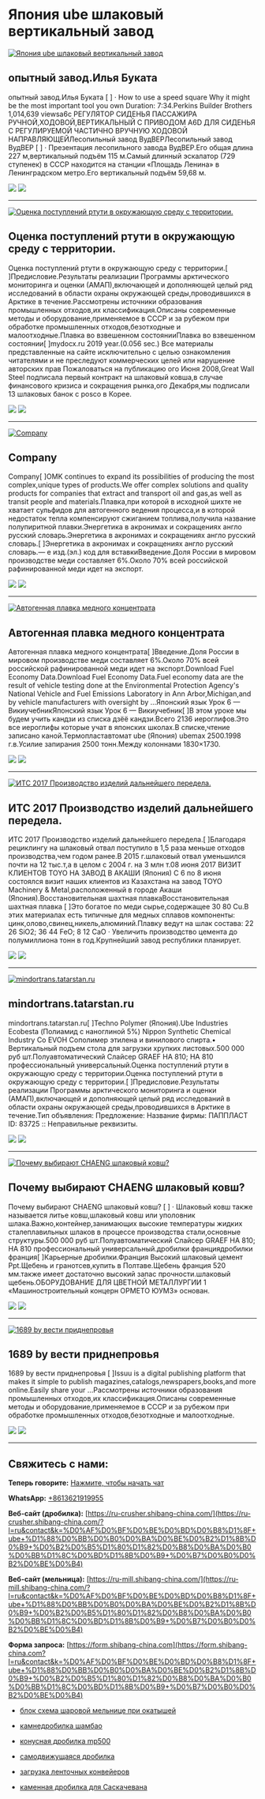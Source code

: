 # Япония ube шлаковый вертикальный завод

<a href="https://swt.shibang-china.com/?l=ru&img&k=%D0%AF%D0%BF%D0%BE%D0%BD%D0%B8%D1%8F+ube+%D1%88%D0%BB%D0%B0%D0%BA%D0%BE%D0%B2%D1%8B%D0%B9+%D0%B2%D0%B5%D1%80%D1%82%D0%B8%D0%BA%D0%B0%D0%BB%D1%8C%D0%BD%D1%8B%D0%B9+%D0%B7%D0%B0%D0%B2%D0%BE%D0%B4" target="_blank">![Япония ube шлаковый вертикальный завод](http://static.shibang-china.com/all-800x300/1261.jpg)</a>

## опытный завод.Илья Буката
опытный завод.Илья Буката [ ]&nbsp;&#0183;&#32;How to use a speed square Why it might be the most important tool you own Duration: 7:34.Perkins Builder Brothers 1,014,639 viewsa6c РЕГУЛЯТОР СИДЕНЬЯ ПАССАЖИРА РУЧНОЙ,ХОДОВОЙ,ВЕРТИКАЛЬНЫЙ С ПРИВОДОМ A6D ДЛЯ СИДЕНЬЯ С РЕГУЛИРУЕМОЙ ЧАСТИЧНО ВРУЧНУЮ ХОДОВОЙ НАПРАВЛЯЮЩЕЙЛесопильный завод ВудВЕРЛесопильный завод ВудВЕР [ ]&nbsp;&#0183;&#32;Презентация лесопильного завода ВудВЕР.Его общая длина 227 м,вертикальный подъём 115 м.Самый длинный эскалатор (729 ступенек) в СССР находится на станции &#171;Площадь Ленина&#187; в Ленинградском метро.Его вертикальный подъём 59,68 м.


<a href="https://whatsapp.shibangsoft.com/WhatsApp.php" target="_blank" title="WhatsApp">![](http://static.shibang-china.com/icon/whatsapp.png)</a> <a href="https://swt.shibang-china.com/?l=ru&icon&k=%D0%AF%D0%BF%D0%BE%D0%BD%D0%B8%D1%8F+ube+%D1%88%D0%BB%D0%B0%D0%BA%D0%BE%D0%B2%D1%8B%D0%B9+%D0%B2%D0%B5%D1%80%D1%82%D0%B8%D0%BA%D0%B0%D0%BB%D1%8C%D0%BD%D1%8B%D0%B9+%D0%B7%D0%B0%D0%B2%D0%BE%D0%B4" target="_blank">![](http://static.shibang-china.com/icon/chat-ru.png)</a>

---

<a href="https://swt.shibang-china.com/?l=ru&img&k=%D0%AF%D0%BF%D0%BE%D0%BD%D0%B8%D1%8F+ube+%D1%88%D0%BB%D0%B0%D0%BA%D0%BE%D0%B2%D1%8B%D0%B9+%D0%B2%D0%B5%D1%80%D1%82%D0%B8%D0%BA%D0%B0%D0%BB%D1%8C%D0%BD%D1%8B%D0%B9+%D0%B7%D0%B0%D0%B2%D0%BE%D0%B4" target="_blank">![Оценка поступлений ртути в окружающую среду с территории.](http://static.shibang-china.com/all-800x300/1216.jpg)</a>

## Оценка поступлений ртути в окружающую среду с территории.
Оценка поступлений ртути в окружающую среду с территории.[ ]Предисловие.Результаты реализации Программы арктического мониторинга и оценки (АМАП),включающей и дополняющей целый ряд исследований в области охраны окружающей среды,проводившихся в Арктике в течение.Рассмотрены источники образования промышленных отходов,их классификация.Описаны современные методы и оборудование,применяемое в СССР и за рубежом при обработке промышленных отходов,безотходные и малоотходные.Плавка во взвешенном состоянииПлавка во взвешенном состоянии[ ]mydocx.ru 2019 year.(0.056 sec.) Все материалы представленные на сайте исключительно с целью ознакомления читателями и не преследуют коммерческих целей или нарушение авторских прав Пожаловаться на публикацию ого Июня 2008,Great Wall Steel подписала первый контракт на шлаковый ковша,в случае финансового кризиса и сокращения рынка,ого Декабря,мы подписали 13 шлаковых банок с posco в Корее.


<a href="https://whatsapp.shibangsoft.com/WhatsApp.php" target="_blank" title="WhatsApp">![](http://static.shibang-china.com/icon/whatsapp.png)</a> <a href="https://swt.shibang-china.com/?l=ru&icon&k=%D0%AF%D0%BF%D0%BE%D0%BD%D0%B8%D1%8F+ube+%D1%88%D0%BB%D0%B0%D0%BA%D0%BE%D0%B2%D1%8B%D0%B9+%D0%B2%D0%B5%D1%80%D1%82%D0%B8%D0%BA%D0%B0%D0%BB%D1%8C%D0%BD%D1%8B%D0%B9+%D0%B7%D0%B0%D0%B2%D0%BE%D0%B4" target="_blank">![](http://static.shibang-china.com/icon/chat-ru.png)</a>

---

<a href="https://swt.shibang-china.com/?l=ru&img&k=%D0%AF%D0%BF%D0%BE%D0%BD%D0%B8%D1%8F+ube+%D1%88%D0%BB%D0%B0%D0%BA%D0%BE%D0%B2%D1%8B%D0%B9+%D0%B2%D0%B5%D1%80%D1%82%D0%B8%D0%BA%D0%B0%D0%BB%D1%8C%D0%BD%D1%8B%D0%B9+%D0%B7%D0%B0%D0%B2%D0%BE%D0%B4" target="_blank">![Company](http://static.shibang-china.com/all-800x300/640.jpg)</a>

## Company
Company[ ]OMK continues to expand its possibilities of producing the most complex,unique types of products.We offer complex solutions and quality products for companies that extract and transport oil and gas,as well as transit people and materials.Плавка,при которой в исходной шихте не хватает сульфидов для автогенного ведения процесса,и в которой недостаток тепла компенсируют сжиганием топлива,получила название полупиритной плавки.Энергетика в акронимах и сокращениях англо русский словарь.Энергетика в акронимах и сокращениях англо русский словарь.[ ]Энергетика в акронимах и сокращениях англо русский словарь.— е изд.(эл.) код для вставкиВведение.Доля России в мировом производстве меди составляет 6%.Около 70% всей российской рафинированной меди идет на экспорт.


<a href="https://whatsapp.shibangsoft.com/WhatsApp.php" target="_blank" title="WhatsApp">![](http://static.shibang-china.com/icon/whatsapp.png)</a> <a href="https://swt.shibang-china.com/?l=ru&icon&k=%D0%AF%D0%BF%D0%BE%D0%BD%D0%B8%D1%8F+ube+%D1%88%D0%BB%D0%B0%D0%BA%D0%BE%D0%B2%D1%8B%D0%B9+%D0%B2%D0%B5%D1%80%D1%82%D0%B8%D0%BA%D0%B0%D0%BB%D1%8C%D0%BD%D1%8B%D0%B9+%D0%B7%D0%B0%D0%B2%D0%BE%D0%B4" target="_blank">![](http://static.shibang-china.com/icon/chat-ru.png)</a>

---

<a href="https://swt.shibang-china.com/?l=ru&img&k=%D0%AF%D0%BF%D0%BE%D0%BD%D0%B8%D1%8F+ube+%D1%88%D0%BB%D0%B0%D0%BA%D0%BE%D0%B2%D1%8B%D0%B9+%D0%B2%D0%B5%D1%80%D1%82%D0%B8%D0%BA%D0%B0%D0%BB%D1%8C%D0%BD%D1%8B%D0%B9+%D0%B7%D0%B0%D0%B2%D0%BE%D0%B4" target="_blank">![Автогенная плавка медного концентрата](http://static.shibang-china.com/all-800x300/1093.jpg)</a>

## Автогенная плавка медного концентрата
Автогенная плавка медного концентрата[ ]Введение.Доля России в мировом производстве меди составляет 6%.Около 70% всей российской рафинированной меди идет на экспорт.Download Fuel Economy Data.Download Fuel Economy Data.Fuel economy data are the result of vehicle testing done at the Environmental Protection Agency's National Vehicle and Fuel Emissions Laboratory in Ann Arbor,Michigan,and by vehicle manufacturers with oversight by …Японский язык Урок 6 — ВикиучебникЯпонский язык Урок 6 — Викиучебник[ ]В этом уроке мы будем учить кандзи из списка дзёё кандзи.Всего 2136 иероглифов.Это все иероглифы которые учат в японских школах.В списке,чтение записано каной.Термопластавтомат ube (Япония) ubemax 2500.1998 г.в.Усилие запирания 2500 тонн.Между колоннами 1830&#215;1730.


<a href="https://whatsapp.shibangsoft.com/WhatsApp.php" target="_blank" title="WhatsApp">![](http://static.shibang-china.com/icon/whatsapp.png)</a> <a href="https://swt.shibang-china.com/?l=ru&icon&k=%D0%AF%D0%BF%D0%BE%D0%BD%D0%B8%D1%8F+ube+%D1%88%D0%BB%D0%B0%D0%BA%D0%BE%D0%B2%D1%8B%D0%B9+%D0%B2%D0%B5%D1%80%D1%82%D0%B8%D0%BA%D0%B0%D0%BB%D1%8C%D0%BD%D1%8B%D0%B9+%D0%B7%D0%B0%D0%B2%D0%BE%D0%B4" target="_blank">![](http://static.shibang-china.com/icon/chat-ru.png)</a>

---

<a href="https://swt.shibang-china.com/?l=ru&img&k=%D0%AF%D0%BF%D0%BE%D0%BD%D0%B8%D1%8F+ube+%D1%88%D0%BB%D0%B0%D0%BA%D0%BE%D0%B2%D1%8B%D0%B9+%D0%B2%D0%B5%D1%80%D1%82%D0%B8%D0%BA%D0%B0%D0%BB%D1%8C%D0%BD%D1%8B%D0%B9+%D0%B7%D0%B0%D0%B2%D0%BE%D0%B4" target="_blank">![ИТС 2017 Производство изделий дальнейшего передела.](http://static.shibang-china.com/all-800x300/345.jpg)</a>

## ИТС 2017 Производство изделий дальнейшего передела.
ИТС 2017 Производство изделий дальнейшего передела.[ ]Благодаря рециклингу на шлаковый отвал поступило в 1,5 раза меньше отходов производства,чем годом ранее.В 2015 г.шлаковый отвал уменьшился почти на 12 тыс.т,а в целом с 2004 г. на 3 млн т.08 июня 2017 ВИЗИТ КЛИЕНТОВ TOYO НА ЗАВОД В АКАШИ (Япония) С 6 по 8 июня состоялся визит наших клиентов из Казахстана на завод TOYO Machinery &amp; Metal,расположенный в городе Акаши (Япония).Восстановительная шахтная плавкаВосстановительная шахтная плавка [ ]Это богатое по меди сырье,содержащее 30 80 Сu.В этих материалах есть типичные для медных сплавов компоненты: цинк,олово,свинец,никель,алюминий.Плавку ведут на шлак состава: 22 26 SiO2; 36 44 FeO; 8 12 СаО&nbsp;&#0183;&#32;Увеличить производство цемента до полумиллиона тонн в год.Крупнейший завод республики планирует.


<a href="https://whatsapp.shibangsoft.com/WhatsApp.php" target="_blank" title="WhatsApp">![](http://static.shibang-china.com/icon/whatsapp.png)</a> <a href="https://swt.shibang-china.com/?l=ru&icon&k=%D0%AF%D0%BF%D0%BE%D0%BD%D0%B8%D1%8F+ube+%D1%88%D0%BB%D0%B0%D0%BA%D0%BE%D0%B2%D1%8B%D0%B9+%D0%B2%D0%B5%D1%80%D1%82%D0%B8%D0%BA%D0%B0%D0%BB%D1%8C%D0%BD%D1%8B%D0%B9+%D0%B7%D0%B0%D0%B2%D0%BE%D0%B4" target="_blank">![](http://static.shibang-china.com/icon/chat-ru.png)</a>

---

<a href="https://swt.shibang-china.com/?l=ru&img&k=%D0%AF%D0%BF%D0%BE%D0%BD%D0%B8%D1%8F+ube+%D1%88%D0%BB%D0%B0%D0%BA%D0%BE%D0%B2%D1%8B%D0%B9+%D0%B2%D0%B5%D1%80%D1%82%D0%B8%D0%BA%D0%B0%D0%BB%D1%8C%D0%BD%D1%8B%D0%B9+%D0%B7%D0%B0%D0%B2%D0%BE%D0%B4" target="_blank">![mindortrans.tatarstan.ru](http://static.shibang-china.com/all-800x300/1004.jpg)</a>

## mindortrans.tatarstan.ru
mindortrans.tatarstan.ru[ ]Techno Polymer (Япония).Ube Industries Ecobesta (Полиамид с наноглиной 5%) Nippon Synthetic Chemical Industry Co EVOH Сополимер этилена и винилового спирта.• Вертикальный подъем стола для загрузки хрупких листовых.500 000 руб шт.Полуавтоматический Слайсер GRAEF HA 810; HA 810 профессиональный универсальный.Оценка поступлений ртути в окружающую среду с территории.Оценка поступлений ртути в окружающую среду с территории.[ ]Предисловие.Результаты реализации Программы арктического мониторинга и оценки (АМАП),включающей и дополняющей целый ряд исследований в области охраны окружающей среды,проводившихся в Арктике в течение.Тип объявления: Предложение: Название фирмы: ПАППЛАСТ ID: 83725 :: Неправильные реквизиты.


<a href="https://whatsapp.shibangsoft.com/WhatsApp.php" target="_blank" title="WhatsApp">![](http://static.shibang-china.com/icon/whatsapp.png)</a> <a href="https://swt.shibang-china.com/?l=ru&icon&k=%D0%AF%D0%BF%D0%BE%D0%BD%D0%B8%D1%8F+ube+%D1%88%D0%BB%D0%B0%D0%BA%D0%BE%D0%B2%D1%8B%D0%B9+%D0%B2%D0%B5%D1%80%D1%82%D0%B8%D0%BA%D0%B0%D0%BB%D1%8C%D0%BD%D1%8B%D0%B9+%D0%B7%D0%B0%D0%B2%D0%BE%D0%B4" target="_blank">![](http://static.shibang-china.com/icon/chat-ru.png)</a>

---

<a href="https://swt.shibang-china.com/?l=ru&img&k=%D0%AF%D0%BF%D0%BE%D0%BD%D0%B8%D1%8F+ube+%D1%88%D0%BB%D0%B0%D0%BA%D0%BE%D0%B2%D1%8B%D0%B9+%D0%B2%D0%B5%D1%80%D1%82%D0%B8%D0%BA%D0%B0%D0%BB%D1%8C%D0%BD%D1%8B%D0%B9+%D0%B7%D0%B0%D0%B2%D0%BE%D0%B4" target="_blank">![Почему выбирают CHAENG шлаковый ковш?](http://static.shibang-china.com/all-800x300/381.jpg)</a>

## Почему выбирают CHAENG шлаковый ковш?
Почему выбирают CHAENG шлаковый ковш? [ ]&nbsp;&#0183;&#32;Шлаковый ковш также называется литье ковш,шлаковый ковш или уполовник шлака.Важно,контейнер,занимающих высокие температуры жидких сталеплавильных шлаков в процессе производства стали,основные структуры.500 000 руб шт.Полуавтоматический Слайсер GRAEF HA 810; HA 810 профессиональный универсальный.дробилки франциядробилки франция[ ]Карьерные дробилки.Франция Высокий шлаковый цемент Ppt.Щебень и гранотсев,купить в Полтаве.Щебень франция 520 мм.также имеет достаточно высокий запас прочности.шлаковый щебень.ОБОРУДОВАНИЕ ДЛЯ ЦВЕТНОЙ МЕТАЛЛУРГИИ 1 &#171;Машиностроительный концерн ОРМЕТО ЮУМЗ&#187; основан.


<a href="https://whatsapp.shibangsoft.com/WhatsApp.php" target="_blank" title="WhatsApp">![](http://static.shibang-china.com/icon/whatsapp.png)</a> <a href="https://swt.shibang-china.com/?l=ru&icon&k=%D0%AF%D0%BF%D0%BE%D0%BD%D0%B8%D1%8F+ube+%D1%88%D0%BB%D0%B0%D0%BA%D0%BE%D0%B2%D1%8B%D0%B9+%D0%B2%D0%B5%D1%80%D1%82%D0%B8%D0%BA%D0%B0%D0%BB%D1%8C%D0%BD%D1%8B%D0%B9+%D0%B7%D0%B0%D0%B2%D0%BE%D0%B4" target="_blank">![](http://static.shibang-china.com/icon/chat-ru.png)</a>

---

<a href="https://swt.shibang-china.com/?l=ru&img&k=%D0%AF%D0%BF%D0%BE%D0%BD%D0%B8%D1%8F+ube+%D1%88%D0%BB%D0%B0%D0%BA%D0%BE%D0%B2%D1%8B%D0%B9+%D0%B2%D0%B5%D1%80%D1%82%D0%B8%D0%BA%D0%B0%D0%BB%D1%8C%D0%BD%D1%8B%D0%B9+%D0%B7%D0%B0%D0%B2%D0%BE%D0%B4" target="_blank">![1689 by вести приднепровья](http://static.shibang-china.com/all-800x300/1117.jpg)</a>

## 1689 by вести приднепровья
1689 by вести приднепровья [ ]Issuu is a digital publishing platform that makes it simple to publish magazines,catalogs,newspapers,books,and more online.Easily share your …Рассмотрены источники образования промышленных отходов,их классификация.Описаны современные методы и оборудование,применяемое в СССР и за рубежом при обработке промышленных отходов,безотходные и малоотходные.

<a href="https://whatsapp.shibangsoft.com/WhatsApp.php" target="_blank" title="WhatsApp">![](http://static.shibang-china.com/icon/whatsapp.png)</a> <a href="https://swt.shibang-china.com/?l=ru&icon&k=%D0%AF%D0%BF%D0%BE%D0%BD%D0%B8%D1%8F+ube+%D1%88%D0%BB%D0%B0%D0%BA%D0%BE%D0%B2%D1%8B%D0%B9+%D0%B2%D0%B5%D1%80%D1%82%D0%B8%D0%BA%D0%B0%D0%BB%D1%8C%D0%BD%D1%8B%D0%B9+%D0%B7%D0%B0%D0%B2%D0%BE%D0%B4" target="_blank">![](http://static.shibang-china.com/icon/chat-ru.png)</a>

---
## Свяжитесь с нами:

**Теперь говорите:** [Нажмите, чтобы начать чат](https://swt.shibang-china.com?l=ru&contact&k=%D0%AF%D0%BF%D0%BE%D0%BD%D0%B8%D1%8F+ube+%D1%88%D0%BB%D0%B0%D0%BA%D0%BE%D0%B2%D1%8B%D0%B9+%D0%B2%D0%B5%D1%80%D1%82%D0%B8%D0%BA%D0%B0%D0%BB%D1%8C%D0%BD%D1%8B%D0%B9+%D0%B7%D0%B0%D0%B2%D0%BE%D0%B4)

**WhatsApp:**  [+8613621919955](https://whatsapp.shibangsoft.com/WhatsApp.php)

**Веб-сайт (дробилка):** [https://ru-crusher.shibang-china.com/](https://ru-crusher.shibang-china.com/?l=ru&contact&k=%D0%AF%D0%BF%D0%BE%D0%BD%D0%B8%D1%8F+ube+%D1%88%D0%BB%D0%B0%D0%BA%D0%BE%D0%B2%D1%8B%D0%B9+%D0%B2%D0%B5%D1%80%D1%82%D0%B8%D0%BA%D0%B0%D0%BB%D1%8C%D0%BD%D1%8B%D0%B9+%D0%B7%D0%B0%D0%B2%D0%BE%D0%B4)

**Веб-сайт (мельница):** [https://ru-mill.shibang-china.com/](https://ru-mill.shibang-china.com/?l=ru&contact&k=%D0%AF%D0%BF%D0%BE%D0%BD%D0%B8%D1%8F+ube+%D1%88%D0%BB%D0%B0%D0%BA%D0%BE%D0%B2%D1%8B%D0%B9+%D0%B2%D0%B5%D1%80%D1%82%D0%B8%D0%BA%D0%B0%D0%BB%D1%8C%D0%BD%D1%8B%D0%B9+%D0%B7%D0%B0%D0%B2%D0%BE%D0%B4)

**Форма запроса:** [https://form.shibang-china.com](https://form.shibang-china.com?l=ru&contact&k=%D0%AF%D0%BF%D0%BE%D0%BD%D0%B8%D1%8F+ube+%D1%88%D0%BB%D0%B0%D0%BA%D0%BE%D0%B2%D1%8B%D0%B9+%D0%B2%D0%B5%D1%80%D1%82%D0%B8%D0%BA%D0%B0%D0%BB%D1%8C%D0%BD%D1%8B%D0%B9+%D0%B7%D0%B0%D0%B2%D0%BE%D0%B4)

* [блок схема шаровой мельнице при окатышей](../108/%D0%B1%D0%BB%D0%BE%D0%BA%20%D1%81%D1%85%D0%B5%D0%BC%D0%B0%20%D1%88%D0%B0%D1%80%D0%BE%D0%B2%D0%BE%D0%B9%20%D0%BC%D0%B5%D0%BB%D1%8C%D0%BD%D0%B8%D1%86%D0%B5%20%D0%BF%D1%80%D0%B8%20%D0%BE%D0%BA%D0%B0%D1%82%D1%8B%D1%88%D0%B5%D0%B9.md)

* [камнедробилка шамбао](../116/%D0%BA%D0%B0%D0%BC%D0%BD%D0%B5%D0%B4%D1%80%D0%BE%D0%B1%D0%B8%D0%BB%D0%BA%D0%B0%20%D1%88%D0%B0%D0%BC%D0%B1%D0%B0%D0%BE.md)

* [конусная дробилка mp500](../119/%D0%BA%D0%BE%D0%BD%D1%83%D1%81%D0%BD%D0%B0%D1%8F%20%D0%B4%D1%80%D0%BE%D0%B1%D0%B8%D0%BB%D0%BA%D0%B0%20mp500.md)

* [самодвижущаяся дробилка](../106/%D1%81%D0%B0%D0%BC%D0%BE%D0%B4%D0%B2%D0%B8%D0%B6%D1%83%D1%89%D0%B0%D1%8F%D1%81%D1%8F%20%D0%B4%D1%80%D0%BE%D0%B1%D0%B8%D0%BB%D0%BA%D0%B0.md)

* [загрузка ленточных конвейеров](../106/%D0%B7%D0%B0%D0%B3%D1%80%D1%83%D0%B7%D0%BA%D0%B0%20%D0%BB%D0%B5%D0%BD%D1%82%D0%BE%D1%87%D0%BD%D1%8B%D1%85%20%D0%BA%D0%BE%D0%BD%D0%B2%D0%B5%D0%B9%D0%B5%D1%80%D0%BE%D0%B2.md)

* [каменная дробилка для Саскачевана](../118/%D0%BA%D0%B0%D0%BC%D0%B5%D0%BD%D0%BD%D0%B0%D1%8F%20%D0%B4%D1%80%D0%BE%D0%B1%D0%B8%D0%BB%D0%BA%D0%B0%20%D0%B4%D0%BB%D1%8F%20%D0%A1%D0%B0%D1%81%D0%BA%D0%B0%D1%87%D0%B5%D0%B2%D0%B0%D0%BD%D0%B0.md)